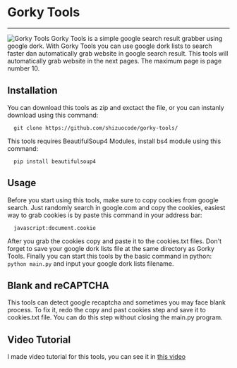 # Gorky Tools
----
![Gorky Tools](https://user-images.githubusercontent.com/107080348/172741325-7cac9b49-9552-402c-b4f0-4cf7692fddbc.jpg)
Gorky Tools is a simple google search result grabber using google dork. With Gorky Tools you can use google dork lists to search faster dan automatically grab website in google search result. This tools will automatically grab website in the next pages. The maximum page is page number 10.

Installation
----
You can download this tools as zip and exctact the file, or you can instanly download using this command:
```
  git clone https://github.com/shizuocode/gorky-tools/
```
This tools requires BeautifulSoup4 Modules, install bs4 module using this command:
```
  pip install beautifulsoup4
```

Usage
----
Before you start using this tools, make sure to copy cookies from google search. Just randomly search in google.com and copy the cookies, easiest way to grab cookies is by paste this command in your address bar:
```
  javascript:document.cookie
```
After you grab the cookies copy and paste it to the cookies.txt files. Don't forget to save your google dork lists file at the same directory as Gorky Tools.
Finally you can start this tools by the basic command in python: ```python main.py``` and input your google dork lists filename.

Blank and reCAPTCHA
----
This tools can detect google recaptcha and sometimes you may face blank process. To fix it, redo the copy and past cookies step and save it to cookies.txt file. You can do this step without closing the main.py program.

Video Tutorial
----
I made video tutorial for this tools, you can see it in [this video](https://youtu.be/XdUrA7NH4vU)
